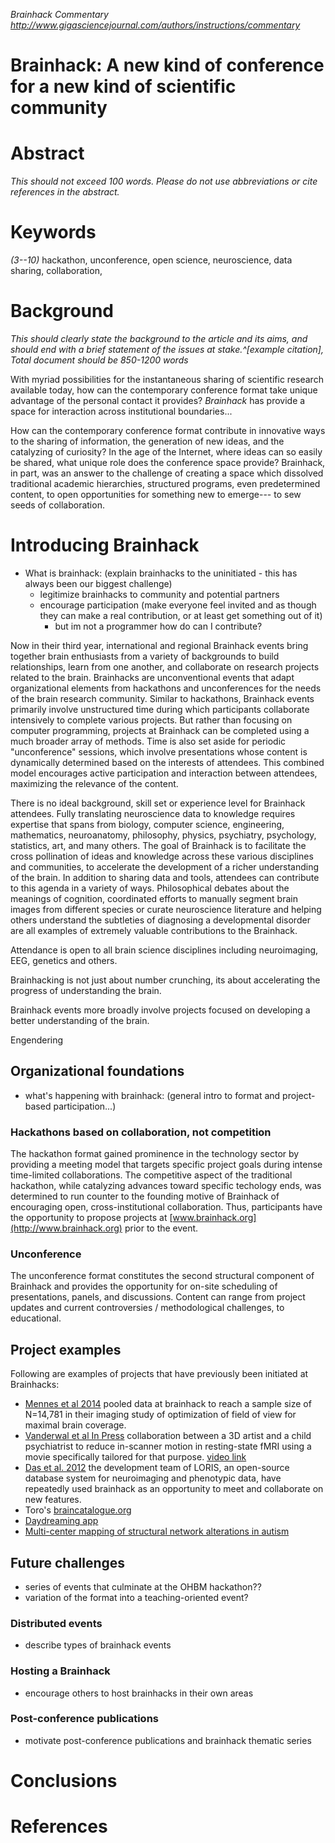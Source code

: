 *Brainhack Commentary*
*http://www.gigasciencejournal.com/authors/instructions/commentary*


Brainhack: A new kind of conference for a new kind of scientific community
===

# Abstract
*This should not exceed 100 words. Please do not use abbreviations or cite references in the abstract.*

# Keywords 
*(3--10)*
hackathon, unconference, open science, neuroscience, data sharing, collaboration, 

# Background

*This should clearly state the background to the article and its aims, and should end with a brief statement of the issues at stake.^[example citation], Total document should be 850-1200 words*

With myriad possibilities for the instantaneous sharing of scientific research available today, how can the contemporary conference format take unique advantage of the personal contact it provides? *Brainhack* has  provide a space for interaction across institutional boundaries...

How can the contemporary conference format contribute in innovative ways to the sharing of information, the generation of new ideas, and the catalyzing of curiosity? In the age of the Internet, where ideas can so easily be shared, what unique role does the conference space provide? Brainhack, in part, was an answer to the challenge of creating a space which dissolved traditional academic hierarchies, structured programs, even predetermined content, to open opportunities for something new to emerge--- to sew seeds of collaboration.



# Introducing Brainhack

- What is brainhack: (explain brainhacks to the uninitiated - this has always been our biggest challenge)
	- legitimize brainhacks to community and potential partners
	- encourage participation (make everyone feel invited and as though they can make a real contribution, or at least get something out of it)
		- but im not a programmer how do can I contribute? 

Now in their third year, international and regional Brainhack events bring together brain enthusiasts from a variety of backgrounds to build relationships, learn from one another, and collaborate on research projects related to the brain. Brainhacks are unconventional events that adapt organizational elements from hackathons and unconferences for the needs of the brain research community. Similar to hackathons, Brainhack events primarily involve unstructured time during which participants collaborate intensively to complete various projects. But rather than focusing on computer programming, projects at Brainhack can be completed using a much broader array of methods. Time is also set aside for periodic "unconference" sessions, which involve presentations whose content is dynamically determined based on the interests of attendees. This combined model encourages active participation and interaction between attendees, maximizing the relevance of the content.

There is no ideal background, skill set or experience level for Brainhack attendees. Fully translating neuroscience data to knowledge requires expertise that spans from biology, computer science, engineering, mathematics, neuroanatomy, philosophy, physics, psychiatry, psychology, statistics, art, and many others. The goal of Brainhack is to facilitate the cross pollination of ideas and knowledge across these various disciplines and communities, to accelerate the development of a richer understanding of the brain. In addition to sharing data and tools, attendees can contribute to this agenda in a variety of ways. Philosophical debates about the meanings of cognition, coordinated efforts to manually segment brain images from different species or curate neuroscience literature and helping others understand the subtleties of diagnosing a developmental disorder are all examples of extremely valuable contributions to the Brainhack.  


Attendance is open to all brain science disciplines including neuroimaging, EEG, genetics and others.

 Brainhacking is not just about number crunching, its about accelerating the progress of understanding the brain.


 Brainhack events more broadly involve projects focused on developing a better understanding of the brain. 
 
 





Engendering 



## Organizational foundations

- what's happening with brainhack: (general intro to format and project-based participation...)
  
### Hackathons based on collaboration, not competition

The hackathon format gained prominence in the technology sector by providing a meeting model that targets specific project goals during intense time-limited collaborations. The competitive aspect of the traditional hackathon, while catalyzing advances toward specific techology ends, was determined to run counter to the founding motive of Brainhack of encouraging open, cross-institutional collaboration. Thus, participants have the opportunity to propose projects at [www.brainhack.org](http://www.brainhack.org) prior to the event. 

### Unconference

The unconference format constitutes the second structural component of Brainhack and provides the opportunity for on-site scheduling of presentations, panels, and discussions. Content can range from project updates and current controversies / methodological challenges, to educational. 

## Project examples

Following are examples of projects that have previously been initiated at Brainhacks:

- [Mennes et al 2014](http://www.sciencedirect.com/science/article/pii/S1053811914002973) pooled data at brainhack to reach a sample size of N=14,781 in their imaging study of optimization of field of view for maximal brain coverage. 
- [Vanderwal et al In Press](http://www.sciencedirect.com/science/article/pii/S1053811915006898) collaboration between a 3D artist and a child psychiatrist to reduce in-scanner motion in resting-state fMRI using a movie specifically tailored for that purpose. [video link](http://vimeo.com/67962604)
- [Das et al. 2012](http://journal.frontiersin.org/article/10.3389/fninf.2011.00037/abstract) the development team of LORIS, an open-source database system for neuroimaging and phenotypic data, have repeatedly used brainhack as an opportunity to meet and collaborate on new features. 
- Toro's [braincatalogue.org](http://braincatalogue.org)
- [Daydreaming app](http://daydreaming-the-app.net) 
- [Multi-center mapping of structural network alterations in autism](http://onlinelibrary.wiley.com/doi/10.1002/hbm.22776/full)

## Future challenges
- series of events that culminate at the OHBM hackathon??
- variation of the format into a teaching-oriented event?

### Distributed events
- describe types of brainhack events

### Hosting a Brainhack
- encourage others to host brainhacks in their own areas

### Post-conference publications
- motivate post-conference publications and brainhack thematic series  

# Conclusions

# References


